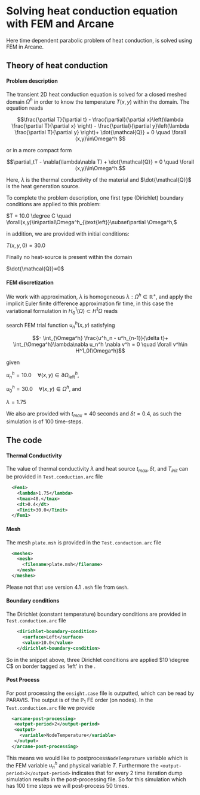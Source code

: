 # Solving heat conduction equation with FEM and Arcane #

Here time dependent parabolic problem of heat conduction, is solved using FEM in Arcane.

## Theory of heat conduction ##

#### Problem description ####

The transient 2D heat conduction equation is solved for a closed meshed domain $\Omega^h$ in order to know the temperature $T(x,y)$ within the domain. The equation reads

$$\frac{\partial T}{\partial t} - \frac{\partial}{\partial x}\left(\lambda \frac{\partial T}{\partial x} \right) - \frac{\partial}{\partial y}\left(\lambda \frac{\partial T}{\partial y} \right)+ \dot{\mathcal{Q}} = 0  \quad \forall (x,y)\in\Omega^h $$

or in a more compact form

$$\partial_tT - \nabla(\lambda\nabla T) + \dot{\mathcal{Q}} = 0 \quad \forall (x,y)\in\Omega^h.$$

Here, $\lambda$ is the thermal conductivity of the material and $\dot{\mathcal{Q}}$ is the heat generation source.



To complete the problem description,  one first type (Dirichlet) boundary conditions are applied to this problem:

$T = 10.0 \degree C \quad \forall(x,y)\in\partial\Omega^h_{\text{left}}\subset\partial \Omega^h,$

in addition, we are provided with initial conditions:

$T(x,y,0)=30.0$

Finally no  heat-source is present within the domain 

$\dot{\mathcal{Q}}=0$



#### FEM discretization

We work with approximation, $\lambda$ is homogeneous $\lambda : \Omega^h \in \mathbb{R}^{+}$, and apply the implicit Euler finite difference approximation fir time,  in this case  the variational formulation in $H^1_{0}(\Omega) \subset H^1{\Omega}$  reads

search FEM trial function $u_n^h(x,y)$ satisfying

$$- \int_{\Omega^h} \frac{u^h_n - u^h_{n-1}}{\delta t}+ \int_{\Omega^h}\lambda\nabla u_n^h \nabla  v^h  = 0 \quad \forall v^h\in H^1_0(\Omega^h)$$

given

$u_n^h=10.0 \quad \forall (x,y)\in\partial\Omega^h_{\text{left}}$,

$u_0^h=30.0 \quad \forall (x,y)\in\Omega^h$, and

$\lambda=1.75$



We also are provided with  $t_{max}=40$ seconds and $\delta t=0.4$, as such the simulation is of 100 time-steps.



## The code ##

#### Thermal Conductivity ###

The value of thermal conductivity $\lambda$  and heat source $t_{max}, \delta t$, and $T_{init}$ can be provided in  `Test.conduction.arc` file

```xml
  <Fem1>
    <lambda>1.75</lambda>
    <tmax>40.</tmax>
    <dt>0.4</dt>
    <Tinit>30.0</Tinit>
  </Fem1>
```

#### Mesh #### 

The mesh `plate.msh` is provided in the `Test.conduction.arc` file 

```xml
  <meshes>
    <mesh>
      <filename>plate.msh</filename>
    </mesh>
  </meshes>
```

Please not that use version 4.1 `.msh` file from `Gmsh`. 

#### Boundary conditions ####

The Dirichlet (constant temperature) boundary conditions  are provided in `Test.conduction.arc` file

```xml
    <dirichlet-boundary-condition>
      <surface>Left</surface>
      <value>10.0</value>
    </dirichlet-boundary-condition>
```

So in the snippet above, three Dirichlet conditions are applied $10 \degree C$  on  border tagged as 'left' in the .



#### Post Process ####

For post processing the `ensight.case` file is outputted, which can be read by PARAVIS. The output is of the $\mathbb{P}_1$ FE order (on nodes). In the `Test.conduction.arc` file we provide

```xml
  <arcane-post-processing>
   <output-period>2</output-period>
   <output>
     <variable>NodeTemperature</variable>
   </output>
  </arcane-post-processing>
```

This means we would like to postprocess`NodeTemprature` variable which is the FEM variable $u^h_n$ and physical variable $T$.  Furthermore the `<output-period>2</output-period>` indicates that for every 2 time iteration dump simulation results in the post-processing file. So for this simulation which has 100 time steps we will post-process 50 times. 
